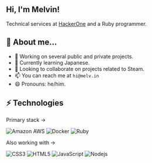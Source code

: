 ## Hi, I'm Melvin!
Technical services at <a href="http://www.hackerone.com">HackerOne</a> and a Ruby programmer.

## 👻 About me... 
- 🔭 Working on several public and private projects.
- 🌱 Currently learning Japanese. 
- 👯 Looking to collaborate on projects related to Steam.
- 📫 You can reach me at `hi@melv.in`
- 😄 Pronouns: he/him.

## ⚡ Technologies
Primary stack →

![Amazon AWS](https://img.shields.io/badge/Amazon%20AWS-232F3E?style=flat&logo=amazon-aws)
![Docker](https://img.shields.io/badge/-Docker-black?style=flat&logo=docker)
![Ruby](https://img.shields.io/badge/-Ruby-black?style=flat&logo=Ruby&logoColor=red)

Also working with →

![CSS3](https://img.shields.io/badge/-CSS3-1572B6?style=flat&logo=css3)
![HTML5](https://img.shields.io/badge/-HTML5-E34F26?style=flat&logo=html5&logoColor=white)
![JavaScript](https://img.shields.io/badge/-JavaScript-black?style=flat&logo=javascript)
![Nodejs](https://img.shields.io/badge/-Nodejs-black?style=flat&logo=Node.js)
